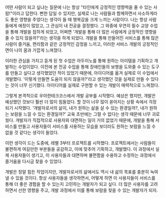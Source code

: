 어떤 사람이 되고 싶냐는 질문에 나는 항상 "타인에게 긍정적인 영향력을 줄 수 있는 사람!"이라고 답한다. 뻔한 답일 수 있지만, 실제로 나는 사람들과 함께하면서 사소하게라도 좋은 영향을 주었다는 생각이 들 때 행복감을 크게 느끼는 사람이다. 나는 항상 사람들에게 애정이 많았고, 그 관심이 내 전공을 결정했다. 그 와중에 우연히 필수 교양 수업을 통해 개발을 접하게 되었고, 어쩌면 '개발을 통해 더 많은 사람에게 긍정적인 영향을 줄 수 있지 않을까?'라는 생각을 하게 되었다. 개발을 통해 만들어진 서비스를 통해 많은 사람이 즐거움, 편리함과 같은 긍정적인 감정을 느끼고, 이러한 서비스 개발의 긍정적인 면이 나의 꿈과 가깝게 느껴졌다.

이러한 관심을 가지고 듣게 된 첫 수업은 아두이노를 통해 원하는 아이템을 기획하고 개발하는 수업이었다. 이전에 본 전공 수업을 통해 장애인들의 보행을 도와줄 수 있는 도구를 만들고 싶다고 생각했었던 적이 있었기 때문에, 아이디어를 옮겨 실제로 이 수업에서 개발했다. ‘이렇게 만들면 도움이 되지 않을까?’라고 생각했던 것을 실제로 만들 수 있다는 것이 너무 신기했다. 아이디어를 실제로 구현할 수 있는 개발이 매력적으로 느껴졌다.

그렇게 본격적으로 우아한테크코스에서 개발 공부를 시작했다. 예상은 했지만, 개발은 예상했던 것보다 훨씬 더 많이 힘들었다.
할 것이 너무 많이 쏟아지는 상황 속에서 걱정되기 시작했다. ‘개발자로서의 삶이, 내가 원하는 삶을 살 수 있는 환경일까?, 내가 원하는 보람을 느낄 수 있는 환경일까?’ 교육 초반에는 그럴 수 없다는 생각 때문에 너무 괴로웠다. 개발자가 직접적으로 사용자와 대면하는 일이 거의 없었기 때문에, 개발을 통해 서비스를 만들고 사용자들이 서비스를 사용하는 모습을 보더라도 원하는 보람을 느낄 수 없을 것 같다는 생각이 들었다.

이런 생각이 드는 도중에, 레벨 3부터 프로젝트를 시작했다. 프로젝트에서는 사람들이 불편하게 여길만한 부분들을 공감하고, 이에 맞추어 기획하고, 개발했다. 이 과정에서 실제 사용자들이 생기고, 이 사용자들과 대면하며 불편함을 수용하고 수정하는 과정에서 즐거움을 다시금 찾을 수 있었다.

개발은 정말 힘든 작업이지만, 개발자로서의 삶에서도 역시 내 삶의 목표를 충분히 녹여낼 수 있을 것이다.
항상 사용자들을 생각하면서, 어떻게 하면 이 사용자들이 서비스를 통해 더 좋은 경험을 할 수 있는지 고민하는 개발자가 되고 싶다. 더 많은 사용자를 고려하면서 선한 영향을 주고, 개발 과정에서 이를 통해 보람을 찾을 수 있는 개발자가 되자.
